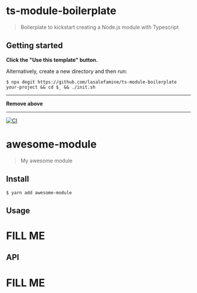 # ts-module-boilerplate

> Boilerplate to kickstart creating a Node.js module with Typescript

## Getting started

**Click the "Use this template" button.**

Alternatively, create a new directory and then run:

```
$ npx degit https://github.com/lasalefamine/ts-module-boilerplate your-project && cd $_ && ./init.sh
```

---

**Remove above**

---

[![CI](https://github.com/YOUR_USERNAME/awesome-module/workflows/CI/badge.svg)](https://github.com/YOUR_USERNAME/awesome-module/actions)

# awesome-module

> My awesome module

## Install

```
$ yarn add awesome-module
```

## Usage

# FILL ME

## API

# FILL ME
